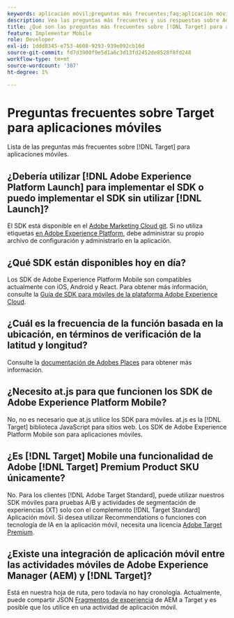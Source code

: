 ```yaml
---
keywords: aplicación móvil;preguntas más frecuentes;faq;aplicación móvil de target
description: Vea las preguntas más frecuentes y sus respuestas sobre Adobe [!DNL Target] para aplicaciones móviles.
title: ¿Qué son las preguntas más frecuentes sobre [!DNL Target] para aplicaciones móviles?
feature: Implementar Mobile
role: Developer
exl-id: 1ddd8345-e753-4608-9293-939e092cb16d
source-git-commit: fd7d3900f9e5d1a6c3d13fd2452de8528f8fd248
workflow-type: tm+mt
source-wordcount: '307'
ht-degree: 1%

---
```


# Preguntas frecuentes sobre Target para aplicaciones móviles

Lista de las preguntas más frecuentes sobre [!DNL Target] para aplicaciones móviles.

## ¿Debería utilizar [!DNL Adobe Experience Platform Launch] para implementar el SDK o puedo implementar el SDK sin utilizar [!DNL Launch]?

El SDK está disponible en el [Adobe Marketing Cloud git](https://github.com/Adobe-Marketing-Cloud/acp-sdks/). Si no utiliza etiquetas [en Adobe Experience Platform](https://experienceleague.adobe.com/docs/experience-platform/tags/home.html), debe administrar su propio archivo de configuración y administrarlo en la aplicación.

## ¿Qué SDK están disponibles hoy en día?

Los SDK de Adobe Experience Platform Mobile son compatibles actualmente con iOS, Android y React. Para obtener más información, consulte la [Guía de SDK para móviles de la plataforma Adobe Experience Cloud](https://aep-sdks.gitbook.io/docs/).

## ¿Cuál es la frecuencia de la función basada en la ubicación, en términos de verificación de la latitud y longitud?

Consulte la [documentación de Adobes Places](https://placesdocs.com/places-services-by-adobe-documentation/) para obtener más información.

## ¿Necesito at.js para que funcionen los SDK de Adobe Experience Platform Mobile?

No, no es necesario que at.js utilice los SDK para móviles. at.js es la [!DNL Target] biblioteca JavaScript para sitios web. Los SDK de Adobe Experience Platform Mobile son para aplicaciones móviles.

## ¿Es [!DNL Target] Mobile una funcionalidad de Adobe [!DNL Target] Premium Product SKU únicamente?

No. Para los clientes [!DNL Adobe Target Standard], puede utilizar nuestros SDK móviles para pruebas A/B y actividades de segmentación de experiencias (XT) solo con el complemento [!DNL Target Standard] Aplicación móvil. Si desea utilizar Recommendations o funciones con tecnología de IA en la aplicación móvil, necesita una licencia [Adobe Target Premium](/help/c-intro/intro.md#premium).

## ¿Existe una integración de aplicación móvil entre las actividades móviles de Adobe Experience Manager (AEM) y [!DNL Target]?

Está en nuestra hoja de ruta, pero todavía no hay cronología. Actualmente, puede compartir JSON [Fragmentos de experiencia](/help/c-experiences/c-manage-content/aem-experience-fragments.md) de AEM a Target y es posible que los utilice en una actividad de aplicación móvil.
